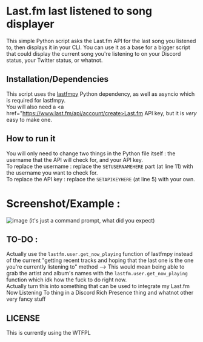 # Last.fm last listened to song displayer
This simple Python script asks the Last.fm API for the last song you listened to, then displays it in your CLI. You can use it as a base for a bigger script that could display the current song you're listening to on your Discord status, your Twitter status, or whatnot.

## Installation/Dependencies
This script uses the <a href="https://github.com/xiaomyer/lastfmpy">lastfmpy</a> Python dependency, as well as asyncio which is required for lastfmpy.
<br> You will also need a <a href="https://www.last.fm/api/account/create>Last.fm API key</a>, but it is *very* easy to make one.
<br>
## How to run it
You will only need to change two things in the Python file itself : the username that the API will check for, and your API key.
<br> To replace the username : replace the `SETUSERNAMEHERE` part (at line 11) with the username you want to check for.
<br> To replace the API key : replace the `SETAPIKEYHERE` (at line 5) with your own.

# Screenshot/Example :
![image](https://user-images.githubusercontent.com/109423445/183299788-0a3f48d8-ef09-45e2-b085-3f6aed871e33.png)
(it's just a command prompt, what did you expect)

## TO-DO :
Actually use the `lastfm.user.get_now_playing` function of lastfmpy instead of the current "getting recent tracks and hoping that the last one is the one you're currently listening to" method --> This would mean being able to grab the artist and album's names with the `lastfm.user.get_now_playing` function which idk how the fuck to do right now.
<br> Actually turn this into something that can be used to integrate my Last.fm Now Listening To thing in a Discord Rich Presence thing and whatnot other very fancy stuff

## LICENSE
This is currently using the WTFPL
